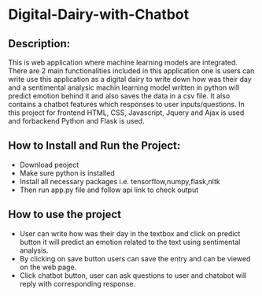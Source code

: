 # Digital-Dairy-with-Chatbot

## Description:
This is web application where machine learning models are integrated. There are 2 main functionalities included in this application one is users can write use this application as a digital dairy to write down how was their day and a sentimental analysic machin learning model written in python will predict emotion behind it and also saves the data in a csv file. It also contains a chatbot features which responses to user inputs/questions. In this project for frontend HTML, CSS, Javascript, Jquery and Ajax is used and forbackend Python and Flask is used.

## How to Install and Run the Project:
* Download peoject
* Make sure python is installed
* Install all necessary packages i.e. tensorflow,numpy,flask,nltk
* Then run app.py file and follow api link to check output

## How to use the project
* User can write how was their day in the textbox and click on predict button it will predict an emotion related to the text using sentimental analysis. 
* By clicking on save button users can save the entry and can be viewed on the web page.
* Click chatbot button, user can ask questions to user and chatobot will reply with corresponding response.
